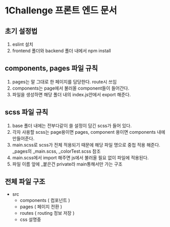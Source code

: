 # 1Challenge 프론트 엔드 문서

## 초기 설정법

1. eslint 설치
2. frontend 폴더와 backend 폴더 내에서 npm install

## components, pages 파일 규칙

1. pages는 말 그대로 한 페이지를 담당한다. route시 쓰임
2. components는 page에서 불러올 component들이 들어간다.
3. 파일을 생성하면 해당 폴더 내의 index.js안에서 export 해준다.

## scss 파일 규칙

1. base 폴더 내에는 전부다같이 쓸 설정이 담긴 scss가 들어 있다.
2. 각자 사용할 scss는 page용이면 pages, component 용이면 components 내에 만들어준다.
3. main.scss로 scss가 전체 적용되기 때문에 해당 파일 명으로 중첩 적용 해준다. _pages의 _main.scss, _colorTest.scss 참조
4. main.scss에서 import 해주면 js에서 불러올 필요 없이 파일에 적용된다.
5. 파일 이름 앞에 _붙은건 private라 main통해서만 가는 구조

## 전체 파일 구조

* src
	* components ( 컴포넌트 )
	* pages ( 페이지 전환 )
	* routes ( routing 정보 저장 )
	* css
	설명중
